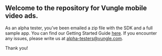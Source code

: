## Welcome to the repository for Vungle mobile video ads.

As an alpha tester, you’ve been emailed a zip file with the SDK and a full sample app. You can find our Getting Started Guide [here](https://github.com/Vungle/vungle-resources/blob/master/iOS-resources/iOS-SDK-dev-guide.md). If you encounter any issues, please write us at alpha-testers@vungle.com.

Thank you!
